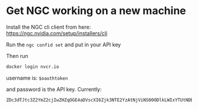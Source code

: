 # Get NGC working on a new machine

Install the NGC cli client from here: https://ngc.nvidia.com/setup/installers/cli

Run the `ngc confid set`  and put in your API key

Then run 
```bash
docker login nvcr.io
```

username is: `$oauthtoken`

and password is the API key. Currently: 
```bash
ZDc3dTJtc3Z2YmZ2cjIwZHZqOGE4aDVscXI6Zjk3NTE2YzAtNjViNS00ODlkLWIxYTUtNDBkY2UzOWY5ZGE0
```


